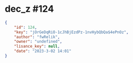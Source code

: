 
# dec_z #124
                
```JSON
{
    "id": 124,
    "key": "jOrGeDqRiO-1cJhBjEzdPz-1nvHybQbQa$4ePnOz",
    "author": "fwRelik",
    "owner": "undefined",
    "lisance_key": null,
    "date": "2023-3-02 14:01"
}
```
    